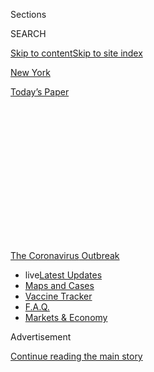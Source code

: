 <div id="app">

<div>

<div>

<div>

<div class="NYTAppHideMasthead css-1q2w90k e1suatyy0">

<div class="section css-ui9rw0 e1suatyy2">

<div class="css-eph4ug er09x8g0">

<div class="css-6n7j50">

</div>

<span class="css-1dv1kvn">Sections</span>

<div class="css-10488qs">

<span class="css-1dv1kvn">SEARCH</span>

</div>

[Skip to content](#site-content)[Skip to site index](#site-index)

</div>

<div id="masthead-section-label" class="css-1wr3we4 eaxe0e00">

[New York](https://www.nytimes.com/section/nyregion)

</div>

<div class="css-10698na e1huz5gh0">

</div>

</div>

<div id="masthead-bar-one" class="section hasLinks css-15hmgas e1csuq9d3">

<div class="css-uqyvli e1csuq9d0">

</div>

<div class="css-1uqjmks e1csuq9d1">

</div>

<div class="css-9e9ivx">

[](https://myaccount.nytimes.com/auth/login?response_type=cookie&client_id=vi)

</div>

<div class="css-1bvtpon e1csuq9d2">

[Today’s Paper](https://www.nytimes.com/section/todayspaper)

</div>

</div>

</div>

</div>

<div data-aria-hidden="false">

<div id="site-content" role="main">

<div>

<div class="css-1aor85t" style="opacity:0.000000001;z-index:-1;visibility:hidden">

<div class="css-1hqnpie">

<div class="css-epjblv">

<span class="css-17xtcya">[New
York](/section/nyregion)</span><span class="css-x15j1o">|</span><span class="css-fwqvlz">Testing
Bottlenecks Threaten N.Y.C.’s Ability to Contain Virus</span>

</div>

<div class="css-k008qs">

<div class="css-1iwv8en">

<span class="css-18z7m18"></span>

<div>

</div>

</div>

<span class="css-1n6z4y">https://nyti.ms/32K6DP7</span>

<div class="css-1705lsu">

<div class="css-4xjgmj">

<div class="css-4skfbu" role="toolbar" data-aria-label="Social Media Share buttons, Save button, and Comments Panel with current comment count" data-testid="share-tools">

  - 
  - 
  - 
  - 
    
    <div class="css-6n7j50">
    
    </div>

  - 

</div>

</div>

</div>

</div>

</div>

</div>

<div id="NYT_TOP_BANNER_REGION" class="css-13pd83m">

<div>

<div id="styln-prism-menu-1592847958612" class="section interactive-content interactive-size-medium css-1edisqu">

<div class="css-17ih8de interactive-body">

<div id="scroll-container" class="css-1gj85ro">

[<span class="styln-title-wrap"><span class="css-1pje3qr">The
Coronavirus</span><span class="css-1pje3qr">
Outbreak</span></span>](https://www.nytimes.com/news-event/coronavirus?action=click&pgtype=Article&state=default&region=TOP_BANNER&context=storylines_menu)

  - <span class="css-kqxiym" data-emphasize="true">live</span>[Latest
    Updates](https://www.nytimes.com/2020/08/08/world/coronavirus-updates.html?action=click&pgtype=Article&state=default&region=TOP_BANNER&context=storylines_menu)
  - [Maps and
    Cases](https://www.nytimes.com/interactive/2020/us/coronavirus-us-cases.html?action=click&pgtype=Article&state=default&region=TOP_BANNER&context=storylines_menu)
  - [Vaccine
    Tracker](https://www.nytimes.com/interactive/2020/science/coronavirus-vaccine-tracker.html?action=click&pgtype=Article&state=default&region=TOP_BANNER&context=storylines_menu)
  - [F.A.Q.](https://www.nytimes.com/interactive/2020/world/coronavirus-tips-advice.html?action=click&pgtype=Article&state=default&region=TOP_BANNER&context=storylines_menu)
  - [Markets &
    Economy](https://www.nytimes.com/live/2020/08/07/business/stock-market-today-coronavirus?action=click&pgtype=Article&state=default&region=TOP_BANNER&context=storylines_menu)

</div>

</div>

</div>

</div>

</div>

<div id="top-wrapper" class="css-1sy8kpn">

<div id="top-slug" class="css-l9onyx">

Advertisement

</div>

[Continue reading the main story](#after-top)

<div class="ad top-wrapper" style="text-align:center;height:100%;display:block;min-height:250px">

<div id="top" class="place-ad" data-position="top" data-size-key="top">

</div>

</div>

<div id="after-top">

</div>

</div>

<div>

<div id="sponsor-wrapper" class="css-1hyfx7x">

<div id="sponsor-slug" class="css-19vbshk">

Supported by

</div>

[Continue reading the main story](#after-sponsor)

<div id="sponsor" class="ad sponsor-wrapper" style="text-align:center;height:100%;display:block">

</div>

<div id="after-sponsor">

</div>

</div>

<div class="css-186x18t">

</div>

<div class="css-1vkm6nb ehdk2mb0">

# Testing Bottlenecks Threaten N.Y.C.’s Ability to Contain Virus

</div>

“Honestly, I don’t even really see the point in getting tested,” said
one New Yorker who has waited nearly two weeks, with still no results.

<div class="css-79elbk" data-testid="photoviewer-wrapper">

<div class="css-z3e15g" data-testid="photoviewer-wrapper-hidden">

</div>

<div class="css-1a48zt4 ehw59r15" data-testid="photoviewer-children">

![<span class="css-16f3y1r e13ogyst0" data-aria-hidden="true">New York
City public health officials have grown increasingly alarmed by delays
in coronavirus test
results. </span><span class="css-cnj6d5 e1z0qqy90" itemprop="copyrightHolder"><span class="css-1ly73wi e1tej78p0">Credit...</span><span><span>Alexi
Rosenfeld/Getty
Images</span></span></span>](https://static01.nyt.com/images/2020/07/22/nyregion/00nyvirus-testing-02/00nyvirus-testing-02-articleLarge.jpg?quality=75&auto=webp&disable=upscale)

</div>

</div>

<div class="css-18e8msd">

<div class="css-pdw9fk epjyd6m0">

<div class="css-1txwxcy ey68jwv0" data-aria-hidden="true">

[![Joseph
Goldstein](https://static01.nyt.com/images/2018/07/16/multimedia/author-joseph-goldstein/author-joseph-goldstein-thumbLarge.png
"Joseph Goldstein")](https://www.nytimes.com/by/joseph-goldstein)[![Jesse
McKinley](https://static01.nyt.com/images/2018/02/20/multimedia/author-jesse-mckinley/author-jesse-mckinley-thumbLarge.jpg
"Jesse McKinley")](https://www.nytimes.com/by/jesse-mckinley)

</div>

<div class="css-1baulvz">

By [<span class="css-1baulvz" itemprop="name">Joseph
Goldstein</span>](https://www.nytimes.com/by/joseph-goldstein) and
[<span class="css-1baulvz last-byline" itemprop="name">Jesse
McKinley</span>](https://www.nytimes.com/by/jesse-mckinley)

</div>

</div>

  - 
    
    <div class="css-ld3wwf e16638kd2">
    
    Published July 23, 2020Updated Aug. 5, 2020
    
    </div>

  - 
    
    <div class="css-4xjgmj">
    
    <div class="css-pvvomx" role="toolbar" data-aria-label="Social Media Share buttons, Save button, and Comments Panel with current comment count" data-testid="share-tools">
    
      - 
      - 
      - 
      - 
        
        <div class="css-6n7j50">
        
        </div>
    
      - 
    
    </div>
    
    </div>

</div>

</div>

<div class="section meteredContent css-1r7ky0e" name="articleBody" itemprop="articleBody">

<div class="css-1fanzo5 StoryBodyCompanionColumn">

<div class="css-53u6y8">

Nearly four months after the pandemic’s peak, New York City is facing
such serious delays in returning [coronavirus
test](https://www.nytimes.com/2020/08/05/world/europe/germany-coronavirus-test-travelers.html)
results that public health experts are warning that the problems could
hinder efforts to reopen the local economy and schools.

Despite repeated pledges from Gov. Andrew M. Cuomo and Mayor Bill de
Blasio that testing would be both widely accessible and effective,
thousands of New Yorkers have had to wait a week or more for results,
and at some clinics the median wait time is nine days. One prominent
local official has even proposed the drastic step of limiting testing.

The delays in New York City are caused in part by the outbreak’s spike
in states like California, Florida and Texas, which has strained
laboratories across the country and touched off a renewed national
testing crisis.

But officials have also been unable to adequately expand the capacity of
state and city government laboratories in New York to [test
rapidly](https://www.nytimes.com/2020/08/06/health/rapid-Covid-tests.html)
at a time when they are asking more New Yorkers to get tested to guard
against a second wave.

</div>

</div>

<div class="css-1fanzo5 StoryBodyCompanionColumn">

<div class="css-53u6y8">

The delays limit the ability of public health officials to quickly
identify — and isolate — people who are infected while also diminishing
the usefulness of [New York City’s contact-tracing
program](https://www.nytimes.com/2020/06/21/nyregion/nyc-contact-tracing.html).
They also can lead to growing blind spots that obscure the extent of the
virus’s spread, which could spell trouble as the city tries to reopen.

As a result, some public officials and laboratory executives say New
York’s strategy of allowing anyone and everyone who wants a test to get
one is unsustainable.

“I’m afraid that we have to prioritize people with symptoms, someone who
has been exposed, or someone whose work puts them in contact with a lot
of people,” said a city councilman, Mark Levine, a Manhattan Democrat
who heads the Council’s health committee. “That’s what I’m about to call
for, but I don’t think City Hall wants to.”

New York was once the epicenter of the pandemic in the United States,
[suffering more than 30,000
deaths](https://www.nytimes.com/interactive/2020/us/new-york-coronavirus-cases.html),
far more than any other state. But by shutting down in March and April,
it has significantly slowed the spread of the virus. The [Northeast has
emerged as the only
region](https://www.nytimes.com/2020/07/22/us/coronavirus-northeast-governors.html)
in the country to beat back the outbreak.

When the pandemic peaked in the city, testing was relatively scarce, and
prominent elected officials, from President Trump to Mr. Cuomo and Mr.
de Blasio, said they would ensure that in the future, there would be
more than enough.

</div>

</div>

<div class="css-1fanzo5 StoryBodyCompanionColumn">

<div class="css-53u6y8">

As capacity expanded, New York City authorities began encouraging
[everyone to get tested, and urged
people](https://www.nychealthandhospitals.org/covid-19-testing-sites/)
to get tested repeatedly, setting a target of 50,000 tests per day.

In recent weeks, about [20,000
to 35,000](https://www1.nyc.gov/site/doh/covid/covid-19-data.page)
people are tested most weekdays, a demand that has put a strain on local
labs.

City public health officials said they were growing increasingly alarmed
by the delays, pointing out that widespread testing and quick turnaround
times were needed to reduce transmission by asymptomatic and
pre-symptomatic patients, [who are believed to play a major
part](https://www.nytimes.com/2020/06/27/world/europe/coronavirus-spread-asymptomatic.html)
in the virus’s spread.

“This is becoming a problem,” said Dr. Jay Varma, a City Hall adviser
who has a critical role in the city’s testing and contact-tracing
program. “Any lag in this process can make it more difficult to have
case and contact tracing be effective.”

<div id="NYT_MAIN_CONTENT_1_REGION" class="css-9tf9ac">

<div>

<div id="styln-covid-updates-world" class="section interactive-content interactive-size-medium css-1ftcdic">

<div class="css-17ih8de interactive-body">

<div id="styln-briefing-block" data-asset-id="QXJ0aWNsZTpueXQ6Ly9hcnRpY2xlL2MyYTdmODFjLWZlODAtNTBiZC05ZDM2LWRhNjExOTBiZjZkZg==">

<div class="briefing-block-header-section">

# [Latest Updates: The Coronavirus Outbreak](https://www.nytimes.com/2020/08/07/world/covid-19-news.html?action=click&pgtype=Article&state=default&region=MAIN_CONTENT_1&context=storylines_live_updates)

<div class="briefing-block-ts">

Updated 2020-08-08T12:04:28.992Z

</div>

</div>

  - [As the U.S. relief talks falter again, Trump says he is prepared to
    act on his
    own.](https://www.nytimes.com/2020/08/07/world/covid-19-news.html?action=click&pgtype=Article&state=default&region=MAIN_CONTENT_1&context=storylines_live_updates#link-1f86d03a)
  - [Cuomo says N.Y. schools can reopen in-person but leaves it up to
    districts to determine if, when and
    how.](https://www.nytimes.com/2020/08/07/world/covid-19-news.html?action=click&pgtype=Article&state=default&region=MAIN_CONTENT_1&context=storylines_live_updates#link-3f64a70a)
  - [Thousands of cases went unreported in California when a computer
    server
    failed.](https://www.nytimes.com/2020/08/07/world/covid-19-news.html?action=click&pgtype=Article&state=default&region=MAIN_CONTENT_1&context=storylines_live_updates#link-14e70066)

<div class="briefing-block-footer">

<div class="briefing-block-footer-meta">

[See more
updates](https://www.nytimes.com/2020/08/07/world/covid-19-news.html?action=click&pgtype=Article&state=default&region=MAIN_CONTENT_1&context=storylines_live_updates)

</div>

<div class="briefing-block-briefinglinks">

<span>More live coverage:</span>
[Markets](https://www.nytimes.com/live/2020/08/07/business/stock-market-today-coronavirus?action=click&pgtype=Article&state=default&region=MAIN_CONTENT_1&context=storylines_live_updates)

</div>

</div>

</div>

</div>

</div>

</div>

</div>

Still, Gareth Rhodes, an aide to Mr. Cuomo and a member of his virus
response team, said that there was a priority placed on tests for people
with Covid-19 symptoms and those who reported being exposed to someone
who is positive for the virus. He added that some labs could return such
tests in less than 24 hours.

But if someone has no symptoms and no known exposure, he said, “I’m less
concerned if the result comes back in five, six, seven days.”

</div>

</div>

<div class="css-79elbk" data-testid="photoviewer-wrapper">

<div class="css-z3e15g" data-testid="photoviewer-wrapper-hidden">

</div>

<div class="css-1a48zt4 ehw59r15" data-testid="photoviewer-children">

![<span class="css-16f3y1r e13ogyst0" data-aria-hidden="true">The
out-of-control spread of the virus in a number of states is a central
factor in when people get their
results. </span><span class="css-cnj6d5 e1z0qqy90" itemprop="copyrightHolder"><span class="css-1ly73wi e1tej78p0">Credit...</span><span>Alexi
Rosenfeld/Getty
Images</span></span>](https://static01.nyt.com/images/2020/07/22/nyregion/00nyvirus-testing/00nyvirus-testing-articleLarge.jpg?quality=75&auto=webp&disable=upscale)

</div>

</div>

<div class="css-1fanzo5 StoryBodyCompanionColumn">

<div class="css-53u6y8">

Mr. de Blasio said on Thursday that he was moving to address delays in
testing. He blamed the national surge in cases for the waits and said
labs were overwhelmed.

</div>

</div>

<div class="css-1fanzo5 StoryBodyCompanionColumn">

<div class="css-53u6y8">

Asked how delays were able to mount in New York City after the mayor
pledged to prioritize testing, Mr. de Blasio said the city had to “reset
the equation” after cases spiked across the country.

“I’ve been consistent — we want fast turnaround times and we want the
maximum number of people tested, and that has been working
overwhelmingly until we hit this glitch,” the mayor told reporters.

On Thursday, the governor defended the state’s performance, noting that
longer delays were being seen because some heavily used labs were
“getting overwhelmed” by demand for results from other states.

New York processes about 70 percent of its tests at a network of more
than 200 private labs, which the state has enlisted to process
specimens, Mr. Cuomo said. It was redirecting some samples to
underutilized facilities, he added, which resulted in average wait times
for results from those labs of 2.6 days.

But Mr. Cuomo conceded that some samples sent to busy national labs had
wait times that averaged six to 10 days, and sometimes even longer.

And the governor said the problems could get even worse in the fall,
during flu season, when labs would be asked to process samples looking
for that infection. “The flu tests will eat at the capacity,” he said.

</div>

</div>

<div class="css-1fanzo5 StoryBodyCompanionColumn">

<div class="css-53u6y8">

New York City is finding ways to lessen its reliance on commercial
laboratories, like Quest Diagnostics, where backlogs sometimes mean
waits of up to two weeks. The city’s Department of Health and Mental
Hygiene is vowing to expand its own capacity to conduct tests.

But the delays may get worse before they get better. The reasons are
complex, but are largely driven by a simple fact: Demand for coronavirus
tests has grown faster than laboratory capacity. And demand is likely to
increase with the start of the school year, particularly with some
universities requiring the tests for students.

“The pressure put on us by the higher-ed community, who wants every kid
to have a negative test to show up on campus, will soon put a strain on
the testing system,” said Scott J. Becker, the chief executive of the
Association of Public Health Laboratories.

</div>

</div>

<div class="css-79elbk" data-testid="photoviewer-wrapper">

<div class="css-z3e15g" data-testid="photoviewer-wrapper-hidden">

</div>

<div class="css-1a48zt4 ehw59r15" data-testid="photoviewer-children">

<div class="css-1xdhyk6 erfvjey0">

<span class="css-1ly73wi e1tej78p0">Image</span>

<div class="css-zjzyr8">

<div data-testid="lazyimage-container" style="height:257.77777777777777px">

</div>

</div>

</div>

<span class="css-16f3y1r e13ogyst0" data-aria-hidden="true">The city’s
Health Department is working on transforming nine clinics that had been
used to test and treat patients for sexually transmitted diseases and
tuberculosis into coronavirus testing
sites.</span><span class="css-cnj6d5 e1z0qqy90" itemprop="copyrightHolder"><span class="css-1ly73wi e1tej78p0">Credit...</span><span>John
Minchillo/Associated Press</span></span>

</div>

</div>

<div class="css-1fanzo5 StoryBodyCompanionColumn">

<div class="css-53u6y8">

The current crisis carries some echoes of February and March, when
limited testing capacity and a disastrous
[series](https://www.nytimes.com/2020/04/18/health/cdc-coronavirus-lab-contamination-testing.html)
of
[missteps](https://www.nytimes.com/2020/03/28/us/testing-coronavirus-pandemic.html)
by the [federal
government](https://www.nytimes.com/2020/06/03/us/cdc-coronavirus.html)
meant relatively few sick New Yorkers were able to get tested. The virus
spread rapidly — and largely undetected.

The nation’s testing capacity has expanded significantly since then.
More than [750,000
tests](https://coronavirus.jhu.edu/testing/individual-states/usa) are
administered across the nation on some days.

But even as laboratories try to increase capacity, some supplies are
getting more difficult to obtain. In particular, the cartridges that
have been critical for quick testing at many hospitals are growing
scarcer, said Dr. Dwayne Breining, who oversees laboratories at
Northwell Health, New York’s largest hospital system.

</div>

</div>

<div class="css-1fanzo5 StoryBodyCompanionColumn">

<div class="css-53u6y8">

“There are effects in our area from what’s going on in the rest of the
country,” he said. “All of those companies are kind of allocating their
supply to the places that are hot spots, which is clinically
appropriate.”

</div>

</div>

<div>

</div>

<div class="css-1fanzo5 StoryBodyCompanionColumn">

<div class="css-53u6y8">

As of early July, results for about a quarter of coronavirus tests in
New York City were returned within 24 hours, Avery Cohen, a spokeswoman
for the mayor, said. But a quarter of tests took more than six days, she
said.

<div id="NYT_MAIN_CONTENT_3_REGION" class="css-9tf9ac">

<div>

<div id="styln-prism-freeform-1594220623585" class="section interactive-content interactive-size-medium css-1ftcdic">

<div class="css-17ih8de interactive-body">

<div id="prism-freeform-block-57380" class="css-19mumt8" role="complementary" data-storyline="The Coronavirus Outbreak" data-truncated="true" tabindex="0">

<div class="css-a8d9oz">

<div class="css-eb027h">

[](https://www.nytimes.com/news-event/coronavirus?action=click&pgtype=Article&state=default&region=MAIN_CONTENT_3&context=storylines_faq)

### The Coronavirus Outbreak ›

#### Frequently Asked Questions

Updated August 6, 2020

  - #### Why are bars linked to outbreaks?
    
      - Think about a bar. Alcohol is flowing. It can be loud, but it’s
        definitely intimate, and you often need to lean in close to hear
        your friend. And strangers have way, way fewer reservations
        about coming up to people in a bar. That’s sort of the point of
        a bar. Feeling good and close to strangers. It’s no surprise,
        then, that [bars have been linked to outbreaks in several
        states.](https://www.nytimes.com/2020/07/02/us/coronavirus-bars.html?action=click&pgtype=Article&state=default&region=MAIN_CONTENT_3&context=storylines_faq)
        Louisiana health officials have tied [at least 100 coronavirus
        cases](https://www.nytimes.com/2020/06/22/us/new-coronavirus-phase.html?action=click&pgtype=Article&state=default&region=MAIN_CONTENT_3&context=storylines_faq)
        to bars in the Tigerland nightlife district in Baton Rouge.
        Minnesota has traced 328 recent cases to bars across the state.
        [In
        Idaho](https://www.boisestatepublicradio.org/post/bars-large-venues-close-ada-county-after-surge-coronavirus-prompts-rollback#stream/0),
        health officials shut down bars in Ada County after reporting
        clusters of infections among young adults who had visited
        several bars in downtown Boise. Governors in
        [California](https://www.nytimes.com/2020/07/01/us/california-coronavirus-reopening.html?action=click&pgtype=Article&state=default&region=MAIN_CONTENT_3&context=storylines_faq),
        [Texas and
        Arizona](https://www.nytimes.com/2020/06/14/us/coronavirus-united-states.html?action=click&pgtype=Article&state=default&region=MAIN_CONTENT_3&context=storylines_faq),
        where coronavirus cases are soaring, have ordered hundreds of
        newly reopened bars to shut down. Less than two weeks after
        Colorado’s bars reopened at limited capacity, Gov. Jared Polis
        [ordered them to
        close](https://www.denverpost.com/2020/06/30/colorado-bars-closed-coronavirus/).

  - #### I have antibodies. Am I now immune?
    
      - As of right now, [that seems likely, for at least several
        months.](https://www.nytimes.com/2020/07/22/health/covid-antibodies-herd-immunity.html?action=click&pgtype=Article&state=default&region=MAIN_CONTENT_3&context=storylines_faq)
        There have been frightening accounts of people suffering what
        seems to be a second bout of Covid-19. But experts say these
        patients may have a drawn-out course of infection, with the
        virus taking a slow toll weeks to months after initial exposure.
        People infected with the coronavirus typically
        [produce](https://www.nature.com/articles/s41586-020-2456-9)
        immune molecules called antibodies, which are [protective
        proteins made in response to an
        infection](https://www.nytimes.com/2020/05/07/health/coronavirus-antibody-prevalence.html?action=click&pgtype=Article&state=default&region=MAIN_CONTENT_3&context=storylines_faq)[.
        These antibodies
        may](https://www.nytimes.com/2020/05/07/health/coronavirus-antibody-prevalence.html?action=click&pgtype=Article&state=default&region=MAIN_CONTENT_3&context=storylines_faq)
        last in the body [only two to three
        months](https://www.nature.com/articles/s41591-020-0965-6),
        which may seem worrisome, but that’s perfectly normal after an
        acute infection subsides, said Dr. Michael Mina, an immunologist
        at Harvard University. It may be possible to get the coronavirus
        again, but it’s highly unlikely that it would be possible in a
        short window of time from initial infection or make people
        sicker the second time.

  - #### I’m a small-business owner. Can I get relief?
    
      - The [stimulus bills enacted in
        March](https://www.nytimes.com/article/small-business-loans-stimulus-grants-freelancers-coronavirus.html?action=click&pgtype=Article&state=default&region=MAIN_CONTENT_3&context=storylines_faq)
        offer help for the millions of American small businesses. Those
        eligible for aid are businesses and nonprofit organizations with
        fewer than 500 workers, including sole proprietorships,
        independent contractors and freelancers. Some larger companies
        in some industries are also eligible. The help being offered,
        which is being managed by the Small Business Administration,
        includes the Paycheck Protection Program and the Economic Injury
        Disaster Loan program. But lots of folks have [not yet seen
        payouts.](https://www.nytimes.com/interactive/2020/05/07/business/small-business-loans-coronavirus.html?action=click&pgtype=Article&state=default&region=MAIN_CONTENT_3&context=storylines_faq)
        Even those who have received help are confused: The rules are
        draconian, and some are stuck sitting on [money they don’t know
        how to
        use.](https://www.nytimes.com/2020/05/02/business/economy/loans-coronavirus-small-business.html?action=click&pgtype=Article&state=default&region=MAIN_CONTENT_3&context=storylines_faq)
        Many small-business owners are getting less than they expected
        or [not hearing anything at
        all.](https://www.nytimes.com/2020/06/10/business/Small-business-loans-ppp.html?action=click&pgtype=Article&state=default&region=MAIN_CONTENT_3&context=storylines_faq)

  - #### What are my rights if I am worried about going back to work?
    
      - Employers have to provide [a safe
        workplace](https://www.osha.gov/SLTC/covid-19/standards.html)
        with policies that protect everyone equally. [And if one of your
        co-workers tests positive for the coronavirus, the
        C.D.C.](https://www.nytimes.com/article/coronavirus-money-unemployment.html?action=click&pgtype=Article&state=default&region=MAIN_CONTENT_3&context=storylines_faq)
        has said that [employers should tell their
        employees](https://www.cdc.gov/coronavirus/2019-ncov/community/guidance-business-response.html)
        -- without giving you the sick employee’s name -- that they may
        have been exposed to the virus.

  - #### What is school going to look like in September?
    
      - It is unlikely that many schools will return to a normal
        schedule this fall, requiring the grind of [online
        learning](https://www.nytimes.com/2020/06/05/us/coronavirus-education-lost-learning.html?action=click&pgtype=Article&state=default&region=MAIN_CONTENT_3&context=storylines_faq),
        [makeshift child
        care](https://www.nytimes.com/2020/05/29/us/coronavirus-child-care-centers.html?action=click&pgtype=Article&state=default&region=MAIN_CONTENT_3&context=storylines_faq)
        and [stunted
        workdays](https://www.nytimes.com/2020/06/03/business/economy/coronavirus-working-women.html?action=click&pgtype=Article&state=default&region=MAIN_CONTENT_3&context=storylines_faq)
        to continue. California’s two largest public school districts —
        Los Angeles and San Diego — said on July 13, that [instruction
        will be remote-only in the
        fall](https://www.nytimes.com/2020/07/13/us/lausd-san-diego-school-reopening.html?action=click&pgtype=Article&state=default&region=MAIN_CONTENT_3&context=storylines_faq),
        citing concerns that surging coronavirus infections in their
        areas pose too dire a risk for students and teachers. Together,
        the two districts enroll some 825,000 students. They are the
        largest in the country so far to abandon plans for even a
        partial physical return to classrooms when they reopen in
        August. For other districts, the solution won’t be an
        all-or-nothing approach. [Many
        systems](https://bioethics.jhu.edu/research-and-outreach/projects/eschool-initiative/school-policy-tracker/),
        including the nation’s largest, New York City, are devising
        [hybrid
        plans](https://www.nytimes.com/2020/06/26/us/coronavirus-schools-reopen-fall.html?action=click&pgtype=Article&state=default&region=MAIN_CONTENT_3&context=storylines_faq)
        that involve spending some days in classrooms and other days
        online. There’s no national policy on this yet, so check with
        your municipal school system regularly to see what is happening
        in your community.

<div id="styln-survey-component-57380" class="styln-survey-component" data-surveyname="faq" data-surveystoryline="coronavirus">

</div>

</div>

<div class="css-6mllg9">

</div>

<div class="css-pmm6ed">

<span class="css-5gimkt"></span>

</div>

</div>

</div>

</div>

</div>

</div>

</div>

Some of the longest delays are at the dozens of CityMD walk-in clinics
that have blanketed the city in recent years. Thousands of New Yorkers
seek tests there each day.

CityMD sends many coronavirus tests to a Quest Diagnostics laboratory in
Teterboro, N.J., for processing. Quest Diagnostics has cited [a range of
factors](https://newsroom.questdiagnostics.com/COVIDTestingUpdates) for
why turnaround times have been doubling or tripling, including the
growing number of orders from employees returning to work and from
hospitals that have resumed elective surgeries, but need first to screen
patients.

“We’re not taking specimens from southern parts of the country and
moving those to the Teterboro, New Jersey, lab,” Wendy Bost, a
spokeswoman for Quest Diagnostics, said. “The Teterboro lab is dealing
with volume that is coming from the region.”

Across the nation, test results on average take [slightly more than two
days](https://newsroom.questdiagnostics.com/COVIDTestingUpdates) for
priority samples, Quest Diagnostics said. But for everyone else, the
wait times have been getting much longer — up two weeks in some
instances.

</div>

</div>

<div class="css-1fanzo5 StoryBodyCompanionColumn">

<div class="css-53u6y8">

Some other laboratories have managed to keep turnaround times shorter.
The city’s public hospital system, which runs a network of health
clinics and community testing sites, sends many samples to BioReference
Laboratories, which currently has a turnaround time of two to three days
for nonpriority samples, said Dr. Jon R. Cohen, executive chairman of
BioReference, one of the nation’s largest commercial laboratories.

BioReference is using a “pooling” technique, where if a batch tests
negative, all the samples are deemed negative. If it tests positive,
each sample must be individually tested.

For now, City Hall’s strategy for reducing turnaround times has been to
advertise free testing at city-run sites, where the waits tend to be
shorter, city officials said.

</div>

</div>

<div class="css-79elbk" data-testid="photoviewer-wrapper">

<div class="css-z3e15g" data-testid="photoviewer-wrapper-hidden">

</div>

<div class="css-1a48zt4 ehw59r15" data-testid="photoviewer-children">

<div class="css-1xdhyk6 erfvjey0">

<span class="css-1ly73wi e1tej78p0">Image</span>

<div class="css-zjzyr8">

<div data-testid="lazyimage-container" style="height:257.77777777777777px">

</div>

</div>

</div>

<span class="css-16f3y1r e13ogyst0" data-aria-hidden="true">At some
clinics, the median wait time for test results is nine
days.</span><span class="css-cnj6d5 e1z0qqy90" itemprop="copyrightHolder"><span class="css-1ly73wi e1tej78p0">Credit...</span><span>Spencer
Platt/Getty Images</span></span>

</div>

</div>

<div class="css-1fanzo5 StoryBodyCompanionColumn">

<div class="css-53u6y8">

The Health Department is also working on transforming nine clinics that
had been used to test and treat patients for sexually transmitted
diseases and tuberculosis into coronavirus testing sites. That would
expand the city’s public laboratory capacity considerably.

The health commissioner, Dr. Oxiris Barbot, said these sites would be
able to process “a couple of thousand tests a day.”

Stories of long waits for results have become common among New Yorkers.

Lee Ziesche, 31, said she went to get a virus test on July 5 at a CityMD
location in her Brooklyn neighborhood, Bedford-Stuyvesant, as a
precaution after her boyfriend’s roommate started feeling sick. She said
she got her results on July 20.

</div>

</div>

<div class="css-1fanzo5 StoryBodyCompanionColumn">

<div class="css-53u6y8">

“I wasn’t that worried about myself, but the reflection on how the
system is working was super concerning,” she said. “It makes it really
hard for us to return to normal when it takes two weeks for us to get
tests.”

Zach Honig, 34, who lives in the Financial District, said he was tested
on July 12 in anticipation of a trip to Maine and still had not gotten
his results.

“Honestly, I don’t even really see the point in getting tested,” he
said. “Even if I get a positive result, I imagine I wouldn’t even be
contagious anymore. It’s just not really practical.”

So far, the delays do not seem to have contributed to an uptick of
transmission, but a second wave of the outbreak looms.

“That seriously undermines the entire purpose of testing — both to
inform people they are contagious so they are quarantined and also to
trigger the contact tracing to find out who else may have been exposed,”
Mr. Levine, the councilman, said. “With a delay of seven days, you can
be pretty certain the virus will spread.”

Dr. Varma, the City Hall adviser, said it would be a mistake to restrict
testing to only the symptomatic. Despite the lag times, he said, it made
sense “to push through and stick with your strategy of expanding testing
as much as possible.”

Testing and contact tracing are tightly linked: After people with active
virus infections are discovered through testing, contact tracers
interview them about whom they in turn may have infected. Then contact
tracers try to get these contacts into quarantine before they become
contagious.

</div>

</div>

<div class="css-1fanzo5 StoryBodyCompanionColumn">

<div class="css-53u6y8">

The longer test results take, the more likely contact tracers will
simply be tracking the spread of the virus from person to person, rather
than stopping it, said Charles King, an AIDS activist, and member of a
City Hall appointed group advising the contact-tracing program.

“Frankly, if you can’t get results within 24 hours,” Mr. King said, “you
do start losing the utility of the exercise.”

Emma G. Fitzsimmons and Troy Closson contributed reporting.

</div>

</div>

</div>

<div>

</div>

<div>

</div>

<div>

</div>

<div>

<div id="bottom-wrapper" class="css-1ede5it">

<div id="bottom-slug" class="css-l9onyx">

Advertisement

</div>

[Continue reading the main story](#after-bottom)

<div id="bottom" class="ad bottom-wrapper" style="text-align:center;height:100%;display:block;min-height:90px">

</div>

<div id="after-bottom">

</div>

</div>

</div>

</div>

</div>

## Site Index

<div>

</div>

## Site Information Navigation

  - [© <span>2020</span> <span>The New York Times
    Company</span>](https://help.nytimes.com/hc/en-us/articles/115014792127-Copyright-notice)

<!-- end list -->

  - [NYTCo](https://www.nytco.com/)
  - [Contact
    Us](https://help.nytimes.com/hc/en-us/articles/115015385887-Contact-Us)
  - [Work with us](https://www.nytco.com/careers/)
  - [Advertise](https://nytmediakit.com/)
  - [T Brand Studio](http://www.tbrandstudio.com/)
  - [Your Ad
    Choices](https://www.nytimes.com/privacy/cookie-policy#how-do-i-manage-trackers)
  - [Privacy](https://www.nytimes.com/privacy)
  - [Terms of
    Service](https://help.nytimes.com/hc/en-us/articles/115014893428-Terms-of-service)
  - [Terms of
    Sale](https://help.nytimes.com/hc/en-us/articles/115014893968-Terms-of-sale)
  - [Site Map](https://spiderbites.nytimes.com)
  - [Help](https://help.nytimes.com/hc/en-us)
  - [Subscriptions](https://www.nytimes.com/subscription?campaignId=37WXW)

</div>

</div>

</div>

</div>
